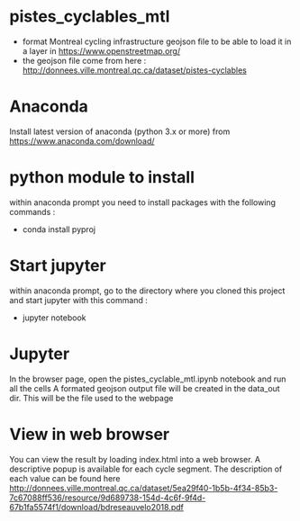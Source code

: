 # pistes_cyclables_mtl
- format Montreal cycling infrastructure geojson file to be able to load it in a layer in https://www.openstreetmap.org/
- the geojson file come from here : http://donnees.ville.montreal.qc.ca/dataset/pistes-cyclables

# Anaconda
Install latest version of anaconda (python 3.x or more) from https://www.anaconda.com/download/ 

# python module to install
within anaconda prompt you need to install packages with the following commands :
 - conda install pyproj

# Start jupyter
within anaconda prompt, go to the directory where you cloned this project and start jupyter with this command :
 - jupyter notebook

# Jupyter
In the browser page, open the pistes_cyclable_mtl.ipynb notebook and run all the cells
A formated geojson output file will be created in the data_out dir. This will be the file used to the webpage

# View in web browser
You can view the result by loading index.html into a web browser. A descriptive popup is available for each cycle segment. The description of each value can be found here http://donnees.ville.montreal.qc.ca/dataset/5ea29f40-1b5b-4f34-85b3-7c67088ff536/resource/9d689738-154d-4c6f-9f4d-67b1fa5574f1/download/bdreseauvelo2018.pdf